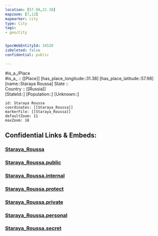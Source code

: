 ```yaml
---
location: [57.98,31.38] 
mapzoom: [7,12] 
mapmarker: city 
type: City
tags:
- geo/City


SpocWebEntityId: 34520
isDeleted: false
confidential: public

---
```

#is_a_/Place  
#is_a_ :: [[Place]] 
[has_place_longitude::31.38] 
[has_place_latitude::57.98] 
[name::Staraya Roussa] 
State ::  
Country :: [[Russia]]  
[StateId::] 
[Population::] 
[Unknown::] 


```leaflet
id: Staraya Roussa
coordinates: [[Staraya_Roussa]] 
markerFile: [[Staraya_Roussa]] 
defaultZoom: 11 
maxZoom: 18
```


## Confidential Links & Embeds: 

### [Staraya_Roussa](/_Standards/Earth/Continent/Europe/Europe~East/Russia/Russia~NorthWest/Novgorod_Oblast/City/Staraya_Roussa.md) 

### [Staraya_Roussa.public](/_public/Earth/Continent/Europe/Europe~East/Russia/Russia~NorthWest/Novgorod_Oblast/City/Staraya_Roussa.public.md) 

### [Staraya_Roussa.internal](/_internal/Earth/Continent/Europe/Europe~East/Russia/Russia~NorthWest/Novgorod_Oblast/City/Staraya_Roussa.internal.md) 

### [Staraya_Roussa.protect](/_protect/Earth/Continent/Europe/Europe~East/Russia/Russia~NorthWest/Novgorod_Oblast/City/Staraya_Roussa.protect.md) 

### [Staraya_Roussa.private](/_private/Earth/Continent/Europe/Europe~East/Russia/Russia~NorthWest/Novgorod_Oblast/City/Staraya_Roussa.private.md) 

### [Staraya_Roussa.personal](/_personal/Earth/Continent/Europe/Europe~East/Russia/Russia~NorthWest/Novgorod_Oblast/City/Staraya_Roussa.personal.md) 

### [Staraya_Roussa.secret](/_secret/Earth/Continent/Europe/Europe~East/Russia/Russia~NorthWest/Novgorod_Oblast/City/Staraya_Roussa.secret.md)

